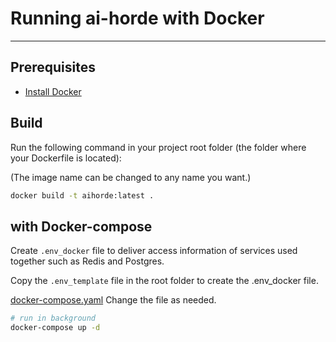 # Running ai-horde with Docker

---

## Prerequisites

- [Install Docker](https://docs.docker.com/get-docker/)

## Build

Run the following command in your project root folder (the folder where your Dockerfile is located):

(The image name can be changed to any name you want.)

```bash
docker build -t aihorde:latest .
```

## with Docker-compose

Create `.env_docker` file to deliver access information of services used together such as Redis and Postgres.

Copy the `.env_template` file in the root folder to create the .env_docker file.

[docker-compose.yaml](docker-compose.yaml) Change the file as needed.


```bash
# run in background
docker-compose up -d
```

